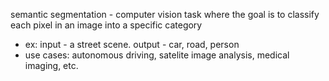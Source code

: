 semantic segmentation - computer vision task where the goal is to classify each pixel in an image into a specific category
  * ex: input - a street scene. output - car, road, person
  * use cases: autonomous driving, satelite image analysis, medical imaging, etc.

